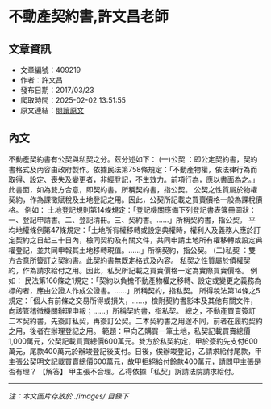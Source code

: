 # 不動產契約書,許文昌老師

## 文章資訊
- 文章編號：409219
- 作者：許文昌
- 發布日期：2017/03/23
- 爬取時間：2025-02-02 13:51:55
- 原文連結：[閱讀原文](https://real-estate.get.com.tw/Columns/detail.aspx?no=409219)

## 內文
不動產契約書有公契與私契之分。茲分述如下：
(一)公契
：即公定契約書，契約書格式及內容由政府製作。依據民法第758條規定：「不動產物權，依法律行為而取得、設定、喪失及變更者，非經登記，不生效力。前項行為，應以書面為之。」此書面，如為雙方合意，即契約書。所稱契約書，指公契。
公契之性質屬於物權契約，作為課徵賦稅及土地登記之用。因此，公契所記載之買賣價格一般為課稅價格。
例如：
土地登記規則第14條規定：「登記機關應備下列登記書表簿冊圖狀：一、登記申請書。二、登記清冊。三、契約書。......」所稱契約書，指公契。
平均地權條例第47條規定：「土地所有權移轉或設定典權時，權利人及義務人應於訂定契約之日起三十日內，檢同契約及有關文件，共同申請土地所有權移轉或設定典權登記，並共同申報其土地移轉現值。......」所稱契約，指公契。
(二)私契
：雙方合意所簽訂之契約書。此契約書無既定格式及內容。
私契之性質屬於債權契約，作為請求給付之用。因此，私契所記載之買賣價格一定為實際買賣價格。
例如：
民法第166條之1規定：「契約以負擔不動產物權之移轉、設定或變更之義務為標的者，應由公證人作成公證書。......」所稱契約，指私契。
所得稅法第14條之5規定：「個人有前條之交易所得或損失，......，檢附契約書影本及其他有關文件，向該管稽徵機關辦理申報；......」所稱契約書，指私契。
總之，不動產買賣簽訂二本契約書，先簽訂私契，再簽訂公契。二本契約書之用途不同，前者在履約契約之用，後者在辦理登記之用。
範題：甲向乙購買一筆土地，私契記載買賣總價1,000萬元，公契記載買賣總價600萬元。雙方於私契約定，甲於簽約先支付600萬元，尾款400萬元於辦竣登記後支付。日後，俟辦竣登記，乙請求給付尾款，甲主張公契明文記載買賣總價600萬元，故甲拒絕給付餘款400萬元，請問甲主張是否有理？
【解答】
甲主張不合理。乙得依據「私契」訴請法院請求給付。

---
*注：本文圖片存放於 ./images/ 目錄下*
